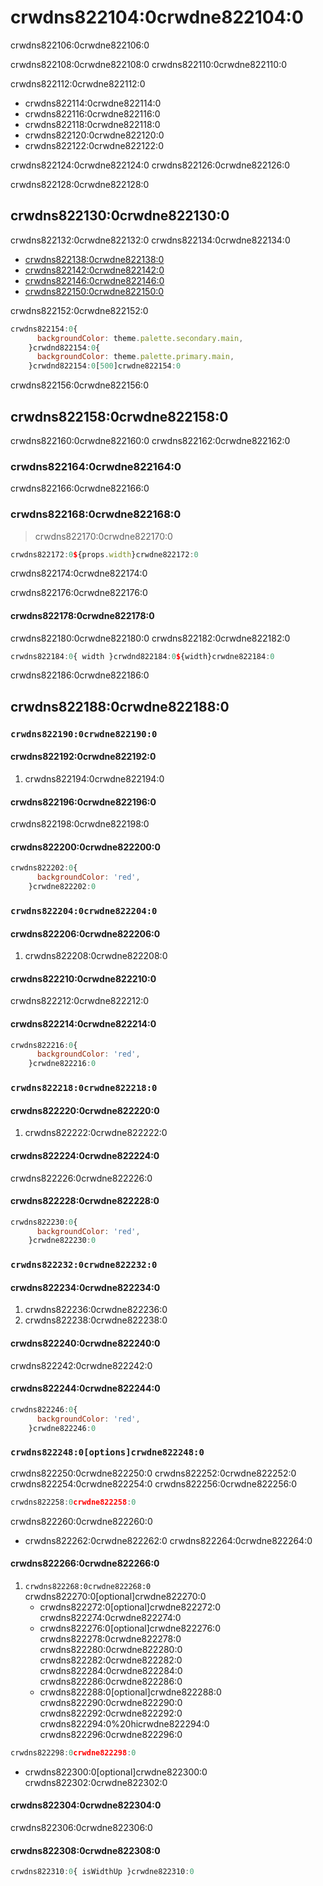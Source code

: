 # crwdns822104:0crwdne822104:0

<p class="description">crwdns822106:0crwdne822106:0</p>

crwdns822108:0crwdne822108:0 crwdns822110:0crwdne822110:0

crwdns822112:0crwdne822112:0

- crwdns822114:0crwdne822114:0
- crwdns822116:0crwdne822116:0
- crwdns822118:0crwdne822118:0
- crwdns822120:0crwdne822120:0
- crwdns822122:0crwdne822122:0

crwdns822124:0crwdne822124:0 crwdns822126:0crwdne822126:0

crwdns822128:0crwdne822128:0

## crwdns822130:0crwdne822130:0

crwdns822132:0crwdne822132:0 crwdns822134:0crwdne822134:0

- [crwdns822138:0crwdne822138:0](crwdns822136:0crwdne822136:0)
- [crwdns822142:0crwdne822142:0](crwdns822140:0crwdne822140:0)
- [crwdns822146:0crwdne822146:0](crwdns822144:0crwdne822144:0)
- [crwdns822150:0crwdne822150:0](crwdns822148:0crwdne822148:0)

crwdns822152:0crwdne822152:0

```jsx
crwdns822154:0{
      backgroundColor: theme.palette.secondary.main,
    }crwdnd822154:0{
      backgroundColor: theme.palette.primary.main,
    }crwdnd822154:0[500]crwdne822154:0
```

crwdns822156:0crwdne822156:0

## crwdns822158:0crwdne822158:0

crwdns822160:0crwdne822160:0 crwdns822162:0crwdne822162:0

### crwdns822164:0crwdne822164:0

crwdns822166:0crwdne822166:0

### crwdns822168:0crwdne822168:0

> crwdns822170:0crwdne822170:0

```jsx
crwdns822172:0${props.width}crwdne822172:0
```

crwdns822174:0crwdne822174:0

crwdns822176:0crwdne822176:0

#### crwdns822178:0crwdne822178:0

crwdns822180:0crwdne822180:0 crwdns822182:0crwdne822182:0

```jsx
crwdns822184:0{ width }crwdnd822184:0${width}crwdne822184:0
```

crwdns822186:0crwdne822186:0

## crwdns822188:0crwdne822188:0

### `crwdns822190:0crwdne822190:0`

#### crwdns822192:0crwdne822192:0

1. crwdns822194:0crwdne822194:0

#### crwdns822196:0crwdne822196:0

crwdns822198:0crwdne822198:0

#### crwdns822200:0crwdne822200:0

```js
crwdns822202:0{
      backgroundColor: 'red',
    }crwdne822202:0
```

### `crwdns822204:0crwdne822204:0`

#### crwdns822206:0crwdne822206:0

1. crwdns822208:0crwdne822208:0

#### crwdns822210:0crwdne822210:0

crwdns822212:0crwdne822212:0

#### crwdns822214:0crwdne822214:0

```js
crwdns822216:0{
      backgroundColor: 'red',
    }crwdne822216:0
```

### `crwdns822218:0crwdne822218:0`

#### crwdns822220:0crwdne822220:0

1. crwdns822222:0crwdne822222:0

#### crwdns822224:0crwdne822224:0

crwdns822226:0crwdne822226:0

#### crwdns822228:0crwdne822228:0

```js
crwdns822230:0{
      backgroundColor: 'red',
    }crwdne822230:0
```

### `crwdns822232:0crwdne822232:0`

#### crwdns822234:0crwdne822234:0

1. crwdns822236:0crwdne822236:0
2. crwdns822238:0crwdne822238:0

#### crwdns822240:0crwdne822240:0

crwdns822242:0crwdne822242:0

#### crwdns822244:0crwdne822244:0

```js
crwdns822246:0{
      backgroundColor: 'red',
    }crwdne822246:0
```

### `crwdns822248:0[options]crwdne822248:0`

crwdns822250:0crwdne822250:0 crwdns822252:0crwdne822252:0 crwdns822254:0crwdne822254:0 crwdns822256:0crwdne822256:0

```ts
crwdns822258:0crwdne822258:0
```

crwdns822260:0crwdne822260:0

- crwdns822262:0crwdne822262:0 crwdns822264:0crwdne822264:0

#### crwdns822266:0crwdne822266:0

1. `crwdns822268:0crwdne822268:0` crwdns822270:0[optional]crwdne822270:0 
    - crwdns822272:0[optional]crwdne822272:0 crwdns822274:0crwdne822274:0
    - crwdns822276:0[optional]crwdne822276:0 crwdns822278:0crwdne822278:0 crwdns822280:0crwdne822280:0 crwdns822282:0crwdne822282:0 crwdns822284:0crwdne822284:0 crwdns822286:0crwdne822286:0
    - crwdns822288:0[optional]crwdne822288:0 crwdns822290:0crwdne822290:0 crwdns822292:0crwdne822292:0 crwdns822294:0%20hicrwdne822294:0 crwdns822296:0crwdne822296:0

```js
crwdns822298:0crwdne822298:0
```

- crwdns822300:0[optional]crwdne822300:0 crwdns822302:0crwdne822302:0

#### crwdns822304:0crwdne822304:0

crwdns822306:0crwdne822306:0

#### crwdns822308:0crwdne822308:0

```jsx
crwdns822310:0{ isWidthUp }crwdne822310:0
```